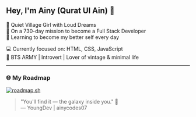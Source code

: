 ## Hey, I'm Ainy (Qurat Ul Ain) 💫

🦋 Quiet Village Girl with Loud Dreams  
🚀 On a 730-day mission to become a Full Stack Developer  
🌱 Learning to become my better self every day  

💻 Currently focused on: HTML, CSS, JavaScript  
💜 BTS ARMY | Introvert | Lover of vintage & minimal life  

---

### 🌐 My Roadmap
[![roadmap.sh](https://roadmap.sh/card/wide/68342d17cf080f2a32ee88dd?variant=light)](https://roadmap.sh)

> "You'll find it — the galaxy inside you." 🌌  
> — YoungDev | ainycodes07
